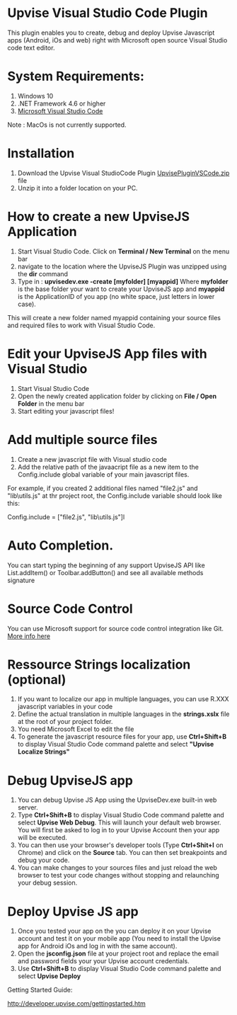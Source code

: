 # Upvise Visual Studio Code Plugin

This plugin enables you to create, debug and deploy Upvise Javascript apps (Android, iOs and web) right with Microsoft open source Visual Studio code text editor.

# System Requirements:
1. Windows 10
2. .NET Framework 4.6 or higher 
3. [Microsoft Visual Studio Code](https://code.visualstudio.com/)

Note : MacOs is not currently supported.

# Installation
1. Download the Upvise Visual StudioCode Plugin [UpvisePluginVSCode.zip](UpvisePluginVSCode.zip) file 
2. Unzip it into a folder location on your PC.

# How to create a new UpviseJS Application
1. Start Visual Studio Code. Click on **Terminal / New Terminal** on the menu bar
2. navigate to the location where the UpviseJS Plugin was unzipped using the **dir** command
3. Type in : **upvisedev.exe -create [myfolder] [myappid]**
Where **myfolder** is the base folder your want to create your UpviseJS app
and **myappid** is the ApplicationID of you app (no white space, just letters in lower case).

This will create a new folder named myappid containing your source files and required files to work with Visual Studio Code.

# Edit your UpviseJS App files with Visual Studio
1. Start Visual Studio Code
2. Open the newly created application folder by clicking on **File / Open Folder** in the menu bar
3. Start editing your javascript files! 

# Add multiple source files
1. Create a new javascript file with Visual studio code
2. Add the relative path of the javaacript file as a new item to the Config.include global variable of your main javascript files.

For example, if you created 2 additional files named "file2.js" and "lib\utils.js" at thr project root, the Config.include variable should look like this:

Config.include = ["file2.js", "lib\utils.js"]l

# Auto Completion.
You can start typing the beginning of any support UpviseJS API like List.addItem() or Toolbar.addButton() and see all available methods signature

# Source Code Control
You can use Microsoft support for source code control integration like Git. [More info here](https://code.visualstudio.com/docs/editor/versioncontrol) 

# Ressource Strings localization (optional)
1. If you want to localize our app in multiple languages, you can use R.XXX javascript variables in your code
2. Define the actual translation in multiple languages in the **strings.xslx** file at the root of your project folder.
3. You need Microsoft Excel to edit the file
4. To generate the javascript resource files for your app, use **Ctrl+Shift+B** to display Visual Studio Code command palette and select **"Upvise Localize Strings"**

# Debug UpviseJS app
1. You can debug Upvise JS App using the UpviseDev.exe built-in web server.
2. Type **Ctrl+Shift+B** to display Visual Studio Code command palette and select **Upvise Web Debug**. This will launch your default web browser. You will first be asked to log in to your Upvise Account then your app will be executed.
3. You can then use your browser's developer tools (Type **Ctrl+Shit+I** on Chrome) and click on the **Source** tab. You can then set breakpoints and debug your code.
4. You can make changes to your sources files and just reload the web browser to test your code changes without stopping and relaunching your debug session. 

# Deploy Upvise JS app
1. Once you tested your app on the you can deploy it on your Upvise account and test it on your mobile app (You need to install the Upvise app for Android  iOs and log in with the same account).
2. Open the **jsconfig.json** file at your project root and replace the email and password fields your your Upvise account credentials. 
3. Use **Ctrl+Shift+B** to display Visual Studio Code command palette and select **Upvise Deploy**



Getting Started Guide:


http://developer.upvise.com/gettingstarted.htm
